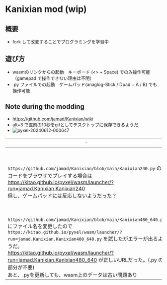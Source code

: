 # Kanixian mod (wip)

## 概要
- fork して改変することでプログラミングを学習中

## 遊び方
- wasmのリンクからの起動　キーボード (<> + Space) でのみ操作可能　（gamepad で操作できない理由は不明）
- .py ファイルでの起動　ゲームパッド(anaglog-Stick / Dpad +  A / B) でも　操作可能

## Note during the modding
-  https://github.com/jamad/Kanixian/wiki
-  alt+3 で直前の10秒をgifとしてデスクトップに保存できるようだ
-  ![pyxel-20240612-000647](https://github.com/jamad/Kanixian/assets/949913/1e7b8aab-01e6-4573-89fe-6c8ecf2a3e47)
 
|-|-|
|-|-|
|`https://github.com/jamad/Kanixian/blob/main/Kanixian240.py` のコードをブラウザでプレイする場合は https://kitao.github.io/pyxel/wasm/launcher/?run=jamad.Kanixian.Kanixian240 <br> 但し、ゲームパッドには反応しないようだった？|マウスクリックで開始し、Enterでゲームスタート、矢印キーとスペースキーでプレイはできた。|
|`https://github.com/jamad/Kanixian/blob/main/Kanixian480_640.py` にファイル名を変更したので　`https://kitao.github.io/pyxel/wasm/launcher/?run=jamad.Kanixian.Kanixian480_640.py` を試したがエラーが出るようだ。<br> https://kitao.github.io/pyxel/wasm/launcher/?run=jamad.Kanixian.Kanixian480_640 が正しいURLだった。(.py の部分が不要)<br>あと、.pyを更新しても、wasm上のデータは古い問題あり|![pyxel-20240612-175422](https://github.com/jamad/Kanixian/assets/949913/46d4f5a3-3da7-4dcd-9944-5236104419c5)|

